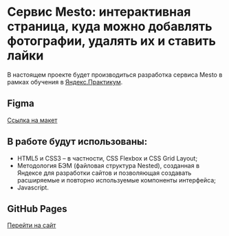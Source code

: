 # Сервис Mesto: интерактивная страница, куда можно добавлять фотографии, удалять их и ставить лайки

В настоящем проекте будет производиться разработка сервиса Mesto в рамках обучения в [Яндекс.Практикум](https://practicum.yandex.ru/).

## Figma

[Ссылка на макет](https://www.figma.com/file/2cn9N9jSkmxD84oJik7xL7/JavaScript.-Sprint-4)

## В работе будут использованы:

* HTML5 и CSS3 – в частности, CSS Flexbox и CSS Grid Layout;
* Методология БЭМ (файловая структура Nested), созданная в Яндексе для разработки сайтов и позволяющая создавать расширяемые и повторно используемые компоненты интерфейса;
* Javascript.

## GitHub Pages

[Перейти на сайт](https://vkrasnova.github.io/vkrasnova/mesto/ "Сервис Mesto")
